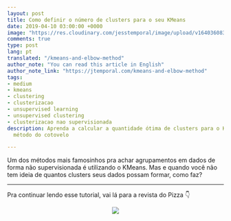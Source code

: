 ```yaml
---
layout: post
title: Como definir o número de clusters para o seu KMeans
date: 2019-04-10 03:00:00 +0000
image: "https://res.cloudinary.com/jesstemporal/image/upload/v1640360835/covers/click-2_f4fsdc.png"
comments: true
type: post
lang: pt
translated: "/kmeans-and-elbow-method"
author_note: "You can read this article in English"
author_note_link: "https://jtemporal.com/kmeans-and-elbow-method"
tags:
- medium
- kmeans
- clustering
- clusterizacao
- unsupervised learning
- unsupervised clustering
- clusterizacao nao supervisionada
description: Aprenda a calcular a quantidade ótima de clusters para o KMeans usando o
  método do cotovelo

---
```

Um dos métodos mais famosinhos pra achar agrupamentos em dados de forma não supervisionada é utilizando o KMeans. Mas e quando você não tem ideia de quantos clusters seus dados possam formar, como faz?

---

Pra continuar lendo esse tutorial, vai lá para a revista do Pizza 👇

<center>
<a href="https://medium.com/pizzadedados/kmeans-e-metodo-do-cotovelo-94ded9fdf3a9">
<img src="https://res.cloudinary.com/jesstemporal/image/upload/v1640370979/clique-aqui-para-ler_zie2kp.png"/>
</a>
</center>